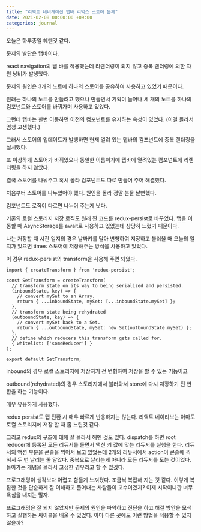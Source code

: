 ```yaml
---
title: "리액트 네비게이션 탭바 리덕스 스토어 문제"
date: 2021-02-08 00:00:00 +09:00
categories: journal
---
```


오늘은 하루종일 헤멘것 같다.

문제의 발단은 탭바이다.

react navigation의 탭 바를 적용했는데 리렌더링이 되지 않고 중복 렌더링에 의한 자원 낭비가 발생했다.

문제의 원인은 3개의 노트에 하나의 스토어를 공유하여 사용하고 있었기 때문이다.

원래는 하나의 노트를 만들려고 했으나 만들면서 기획이 늘어나 세 개의 노트를 하나의 컴포넌트와 스토어를 바꿔가며 사용하고 있었다.

그런데 탭바는 한번 이동하면 이전의 컴포넌트를 유지하는 속성이 있었다. (이걸 몰라서 엄청 고생했다.)

그래서 스토어의 업데이트가 발생하면 현재 열려 있는 탭바의 컴포넌트에 중복 렌더링을 실시했다.

또 이상하게 스토어가 바뀌었으나 동일한 이름이기에 탭바에 열려있는 컴포넌트에 리렌더링을 하지 않았다.

결국 스토어를 나눠주고 혹시 몰라 컴포넌트도 따로 만들어 주어 해결했다.

처음부터 스토어를 나누었어야 했다. 원인을 몰라 정말 눈물 날뻔했다.

컴포넌트도 로직이 다르면 나누어 주는게 낫다.

기존의 로컬 스토리지 저장 로직도 원래 짠 코드를 redux-persist로 바꾸었다. 탭을 이동할 때 AsyncStorage를 await로 사용하고 있었는데 상당히 느렸기 때문이다.

나는 저장할 때 시간 일지의 경우 날짜키를 달아 변형하여 저장하고 불러올 때 오늘의 일지가 있으면 times 스토어에 저장해주는 방식을 사용하고 있었다.

이 경우 redux-persist의 transform을 사용해 주면 되었다.

```
import { createTransform } from 'redux-persist';

const SetTransform = createTransform(
  // transform state on its way to being serialized and persisted.
  (inboundState, key) => {
    // convert mySet to an Array.
    return { ...inboundState, mySet: [...inboundState.mySet] };
  },
  // transform state being rehydrated
  (outboundState, key) => {
    // convert mySet back to a Set.
    return { ...outboundState, mySet: new Set(outboundState.mySet) };
  },
  // define which reducers this transform gets called for.
  { whitelist: ['someReducer'] }
);

export default SetTransform;
```

inbound의 경우 로컬 스토리지에 저장히기 전 변형하여 저장을 할 수 있는 기능이고

outbound(rehydrated)의 경우 스토리지에서 불러와서 store에 다시 저장하기 전 변환을 하는 기능이다.

매우 유용하게 사용했다.

redux persist도 탭 전환 시 매우 빠르게 반응하지는 않는다. 리액트 네이티브는 아마도 로컬 스토리지에 저장 할 때 좀 느린것 같다.

그리고 redux의 구조에 대해 잘 몰라서 해멘 것도 있다. dispatch를 하면 root reducer에 등록된 모든 리듀서를 돌면서 액션 키 값에 맞는 리듀서를 실행을 한다. 리듀서의 액션 부분을 콘솔을 찍어서 보고 있었는데 2개의 리듀서에서 action이 콘솔에 찍혀서 두 번 날리는 줄 알았다. 중복으로 날리는게 아니라 모든 리듀서를 도는 것이었다. 돌아가는 개념을 몰라서 고생한 경우라고 할 수 있겠다.

프로그래밍이 생각보다 어렵고 함들게 느껴졌다. 조금씩 복잡해 지는 것 같다. 이렇게 복잡한 것을 단순하게 잘 이해하고 풀어내는 사람들이 고수이겠지? 이제 시작이니깐 너무 욕심을 내지는 말자.

프로그래밍은 잘 되지 않았지만 문제의 원인을 파악하고 진단을 하고 해결 방안을 모색하고 실행하는 싸이클을 배울 수 있었다. 아마 다른 곳에도 이런 방법을 적용할 수 있지 않을까?
